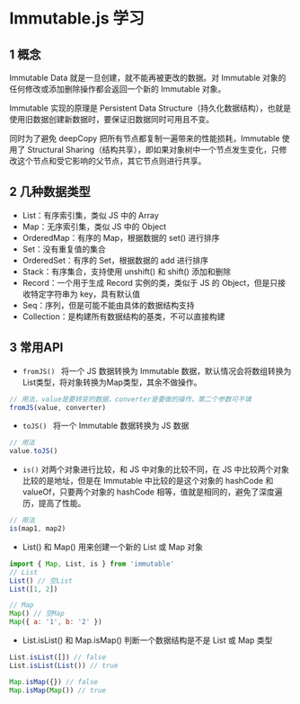 # Immutable.js 学习
## 1 概念
Immutable Data 就是一旦创建，就不能再被更改的数据。对 Immutable 对象的任何修改或添加删除操作都会返回一个新的 Immutable 对象。  

Immutable 实现的原理是 Persistent Data Structure（持久化数据结构），也就是使用旧数据创建新数据时，要保证旧数据同时可用且不变。  

同时为了避免 deepCopy 把所有节点都复制一遍带来的性能损耗，Immutable 使用了 Structural Sharing（结构共享），即如果对象树中一个节点发生变化，只修改这个节点和受它影响的父节点，其它节点则进行共享。

## 2 几种数据类型

- List：有序索引集，类似 JS 中的 Array
- Map：无序索引集，类似 JS 中的 Object
- OrderedMap：有序的 Map，根据数据的 set() 进行排序
- Set：没有重复值的集合
- OrderedSet：有序的 Set，根据数据的 add 进行排序
- Stack：有序集合，支持使用 unshift() 和 shift() 添加和删除
- Record：一个用于生成 Record 实例的类，类似于 JS 的 Object，但是只接收特定字符串为 key，具有默认值
- Seq：序列，但是可能不能由具体的数据结构支持
- Collection：是构建所有数据结构的基类，不可以直接构建

## 3 常用API
* `fromJS() `
  将一个 JS 数据转换为 Immutable 数据，默认情况会将数组转换为List类型，将对象转换为Map类型，其余不做操作。  

```javascript
// 用法，value是要转变的数据，converter是要做的操作，第二个参数可不填
fromJS(value, converter)
```

* `toJS() `
  将一个 Immutable 数据转换为 JS 数据

```javascript
// 用法
value.toJS()
```

* `is()`
  对两个对象进行比较，和 JS 中对象的比较不同，在 JS 中比较两个对象比较的是地址，但是在 Immutable 中比较的是这个对象的 hashCode 和 valueOf，只要两个对象的 hashCode 相等，值就是相同的，避免了深度遍历，提高了性能。

```javascript
// 用法
is(map1, map2)
```

* List() 和 Map()
  用来创建一个新的 List 或 Map 对象

```javascript
import { Map, List, is } from 'immutable'
// List
List() // 空List
List([1, 2])

// Map
Map() // 空Map
Map({ a: '1', b: '2' })
```

* List.isList() 和 Map.isMap()
  判断一个数据结构是不是 List 或 Map 类型

```javascript
List.isList([]) // false
List.isList(List()) // true

Map.isMap({}) // false
Map.isMap(Map()) // true
```